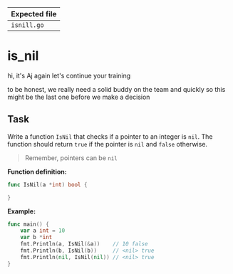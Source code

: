 | Expected file |
| ------------- |
| `isnill.go`   |

# is_nil

<p data-story-username="a-J-nx">hi, it's Aj again
let's continue your training</p>

<p data-story-username="a-J-nx">to be honest, we really need a solid buddy on the team and quickly so this might be the last one before we make a decision</p>

## Task

Write a function `IsNil` that checks if a pointer to an integer is `nil`. The function should return `true` if the pointer is `nil` and `false` otherwise.

> Remember, pointers can be `nil`

**Function definition:**

```go
func IsNil(a *int) bool {

}
```

**Example:**

```go
func main() {
	var a int = 10
	var b *int
	fmt.Println(a, IsNil(&a))    // 10 false
	fmt.Println(b, IsNil(b))     // <nil> true
	fmt.Println(nil, IsNil(nil)) // <nil> true
}
```

